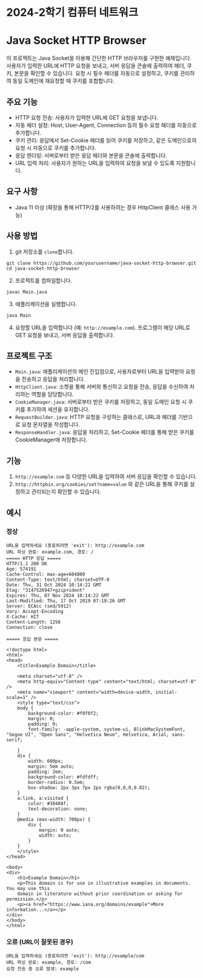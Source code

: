 <h1>2024-2학기 컴퓨터 네트워크</h1>

# Java Socket HTTP Browser

이 프로젝트는 Java Socket을 이용해 간단한 HTTP 브라우저를 구현한 예제입니다. 사용자가 입력한 URL에 HTTP 요청을 보내고, 서버 응답을 콘솔에 출력하여 헤더, 쿠키, 본문을 확인할 수 있습니다. 요청 시 필수 헤더를 자동으로 설정하고, 쿠키를 관리하여 동일 도메인에 재요청할 때 쿠키를 포함합니다.

## 주요 기능
- HTTP 요청 전송: 사용자가 입력한 URL에 GET 요청을 보냅니다.
- 자동 헤더 설정: Host, User-Agent, Connection 등의 필수 요청 헤더를 자동으로 추가합니다.
- 쿠키 관리: 응답에서 Set-Cookie 헤더를 읽어 쿠키를 저장하고, 같은 도메인으로의 요청 시 자동으로 쿠키를 추가합니다.
- 응답 렌더링: 서버로부터 받은 응답 헤더와 본문을 콘솔에 출력합니다.
- URL 입력 처리: 사용자가 원하는 URL을 입력하여 요청을 보낼 수 있도록 지원합니다.

## 요구 사항
- Java 11 이상 (확장을 통해 HTTP/2를 사용하려는 경우 HttpClient 클래스 사용 가능)

## 사용 방법
1.  git 저장소를 `clone`합니다.
```
git clone https://github.com/yourusername/java-socket-http-browser.git
cd java-socket-http-browser
```

2.	프로젝트를 컴파일합니다.
```
javac Main.java
```

3.	애플리케이션을 실행합니다.
```
java Main
```

4.	요청할 URL을 입력합니다 (예: `http://example.com`). 프로그램이 해당 URL로 GET 요청을 보내고, 서버 응답을 출력합니다.

## 프로젝트 구조
- `Main.java`: 애플리케이션의 메인 진입점으로, 사용자로부터 URL을 입력받아 요청을 전송하고 응답을 처리합니다.
- `HttpClient.java`: 소켓을 통해 서버와 통신하고 요청을 전송, 응답을 수신하여 처리하는 역할을 담당합니다.
- `CookieManager.java`: 서버로부터 받은 쿠키를 저장하고, 동일 도메인 요청 시 쿠키를 추가하여 세션을 유지합니다.
- `RequestBuilder.java`: HTTP 요청을 구성하는 클래스로, URL과 헤더를 기반으로 요청 문자열을 작성합니다.
- `ResponseHandler.java`: 응답을 처리하고, Set-Cookie 헤더를 통해 받은 쿠키를 CookieManager에 저장합니다.

## 기능
1.	`http://example.com` 등 다양한 URL을 입력하여 서버 응답을 확인할 수 있습니다.
2.	`http://httpbin.org/cookies/set?name=value` 와 같은 URL을 통해 쿠키를 설정하고 관리되는지 확인할 수 있습니다.

## 예시
### 정상
```
URL을 입력하세요 (종료하려면 'exit'): http://example.com
URL 파싱 완료: example.com, 경로: /
===== HTTP 응답 =====
HTTP/1.1 200 OK
Age: 574191
Cache-Control: max-age=604800
Content-Type: text/html; charset=UTF-8
Date: Thu, 31 Oct 2024 10:14:22 GMT
Etag: "3147526947+gzip+ident"
Expires: Thu, 07 Nov 2024 10:14:22 GMT
Last-Modified: Thu, 17 Oct 2019 07:18:26 GMT
Server: ECAcc (sed/5912)
Vary: Accept-Encoding
X-Cache: HIT
Content-Length: 1256
Connection: close

===== 응답 본문 =====

<!doctype html>
<html>
<head>
    <title>Example Domain</title>

    <meta charset="utf-8" />
    <meta http-equiv="Content-type" content="text/html; charset=utf-8" />
    <meta name="viewport" content="width=device-width, initial-scale=1" />
    <style type="text/css">
    body {
        background-color: #f0f0f2;
        margin: 0;
        padding: 0;
        font-family: -apple-system, system-ui, BlinkMacSystemFont, "Segoe UI", "Open Sans", "Helvetica Neue", Helvetica, Arial, sans-serif;
        
    }
    div {
        width: 600px;
        margin: 5em auto;
        padding: 2em;
        background-color: #fdfdff;
        border-radius: 0.5em;
        box-shadow: 2px 3px 7px 2px rgba(0,0,0,0.02);
    }
    a:link, a:visited {
        color: #38488f;
        text-decoration: none;
    }
    @media (max-width: 700px) {
        div {
            margin: 0 auto;
            width: auto;
        }
    }
    </style>    
</head>

<body>
<div>
    <h1>Example Domain</h1>
    <p>This domain is for use in illustrative examples in documents. You may use this
    domain in literature without prior coordination or asking for permission.</p>
    <p><a href="https://www.iana.org/domains/example">More information...</a></p>
</div>
</body>
</html>
```

### 오류 (URL이 잘못된 경우)

```
URL을 입력하세요 (종료하려면 'exit'): http://example/com
URL 파싱 완료: example, 경로: /com
요청 전송 중 오류 발생: example
```
